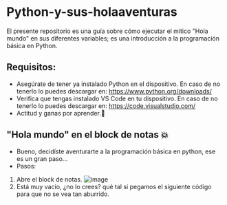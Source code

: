 # Python-y-sus-holaaventuras
El presente repositorio es una guía sobre cómo ejecutar el mítico "Hola mundo" en sus diferentes variables; es una introducción a la programación básica en Python.

## Requisitos:
- Asegúrate de tener ya instalado Python en el dispositivo. En caso de no tenerlo lo puedes descargar en: https://www.python.org/downloads/
- Verifica que tengas instalado VS Code en tu dispositivo. En caso de no tenerlo lo puedes descargar en: https://code.visualstudio.com/
- Actitud y ganas por aprender.🚀

## "Hola mundo" en el block de notas 💥
- Bueno, decidíste aventurarte a la programación básica en python, ese es un gran paso...
- Pasos:
1. Abre el block de notas.
   ![image](https://github.com/user-attachments/assets/8b52dc32-91d9-4ed8-a1c3-ecdd838b8398)
2. Está muy vacío, ¿no lo crees? qué tal si pegamos el siguiente código para que no se vea tan aburrido.
